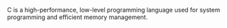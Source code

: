 C is a high-performance, low-level programming language used for system programming and efficient memory management.
